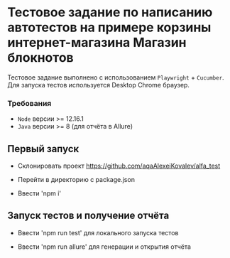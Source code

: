 # Тестовое задание по написанию автотестов на примере корзины интернет-магазина Магазин блокнотов

Тестовое задание выполнено с использованием `Playwright` + `Cucumber`. Для запуска тестов используется Desktop Chrome браузер.

### Требования
* `Node` версии >= 12.16.1
* `Java` версии >= 8 (для отчёта в Allure)

## Первый запуск

* Склонировать проект https://github.com/aqaAlexeiKovalev/alfa_test

* Перейти в директорию с package.json

* Ввести 'npm i'

## Запуск тестов и получение отчёта

* Ввести 'npm run test' для локального запуска тестов

* Ввести 'npm run allure' для генерации и открытия отчёта
